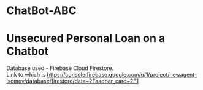 # ChatBot-ABC



<h1>Unsecured Personal Loan on a Chatbot</h1>




Database used - Firebase Cloud Firestore.
<br>
Link to which is https://console.firebase.google.com/u/1/project/newagent-iscmov/database/firestore/data~2Faadhar_card~2F1



